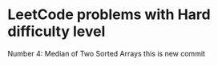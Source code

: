 # LeetCode problems with Hard difficulty level</br>
Number 4: Median of Two Sorted Arrays
this is new commit
